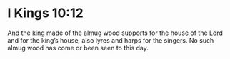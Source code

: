 # I Kings 10:12

And the king made of the almug wood supports for the house of the Lord and for the king’s house, also lyres and harps for the singers. No such almug wood has come or been seen to this day.
